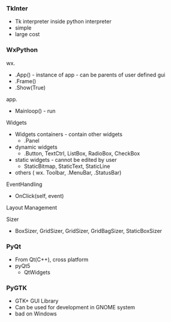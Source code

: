 ### TkInter

* Tk interpreter inside python interpreter
* simple
* large cost

### WxPython

wx.

* .App\(\) - instance of app - can be parents of user defined gui
* .Frame\(\)
* .Show\(True\)

app.

* Mainloop\(\) - run

Widgets

* Widgets containers - contain other widgets
  * .Panel
* dynamic widgets
  * .Button, TextCtrl, ListBox, RadioBox, CheckBox
* static widgets - cannot be edited by user
  * StaticBitmap, StaticText, StaticLine
* others \( wx. Toolbar, .MenuBar, .StatusBar\)

EventHandling

* OnClick\(self, event\)

Layout Management

Sizer

* BoxSizer, GridSizer, GridSizer, GridBagSizer, StaticBoxSizer

### PyQt

* From Qt\(C++\), cross platform
* pyQt5
  * QtWidgets

### PyGTK

* GTK+ GUI Library
* Can be used for development in GNOME system
* bad on Windows




